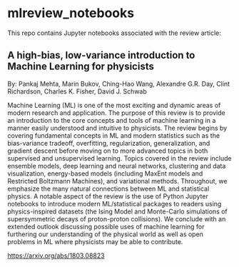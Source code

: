# mlreview_notebooks

This repo contains Jupyter notebooks associated with the review article:

## A high-bias, low-variance introduction to Machine Learning for physicists
By: Pankaj Mehta, Marin Bukov, Ching-Hao Wang, Alexandre G.R. Day, Clint Richardson, Charles K. Fisher, David J. Schwab

Machine Learning (ML) is one of the most exciting and dynamic areas of modern research and application. The purpose of this review is to provide an introduction to the core concepts and tools of machine learning in a manner easily understood and intuitive to physicists. The review begins by covering fundamental concepts in ML and modern statistics such as the bias-variance tradeoff, overfitting, regularization, generalization, and gradient descent before moving on to more advanced topics in both supervised and unsupervised learning. Topics covered in the review include ensemble models, deep learning and neural networks, clustering and data visualization, energy-based models (including MaxEnt models and Restricted Boltzmann Machines), and variational methods. Throughout, we emphasize the many natural connections between ML and statistical physics. A notable aspect of the review is the use of Python Jupyter notebooks to introduce modern ML/statistical packages to readers using physics-inspired datasets (the Ising Model and Monte-Carlo simulations of supersymmetric decays of proton-proton collisions). We conclude with an extended outlook discussing possible uses of machine learning for furthering our understanding of the physical world as well as open problems in ML where physicists may be able to contribute.

https://arxiv.org/abs/1803.08823
